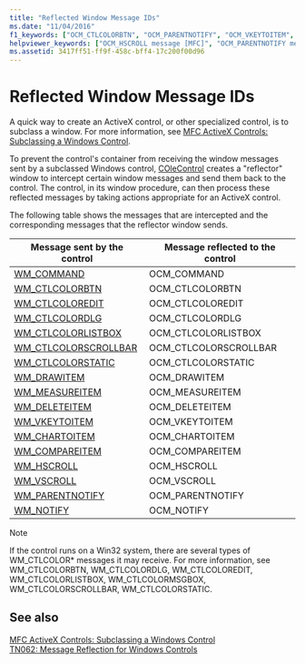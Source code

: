 ```yaml
---
title: "Reflected Window Message IDs"
ms.date: "11/04/2016"
f1_keywords: ["OCM_CTLCOLORBTN", "OCM_PARENTNOTIFY", "OCM_VKEYTOITEM", "OCM_CTLCOLORSTATIC", "OCM_HSCROLL", "OCM_CHARTOITEM", "OCM_DRAWITEM", "OCM_MEASUREITEM", "OCM_COMPAREITEM", "OCM_COMMAND", "OCM_NOTIFY", "OCM_CTLCOLORMSGBOX", "OCM_DELETEITEM", "OCM_CTLCOLORLISTBOX", "OCM_CTLCOLORDLG", "OCM_CTLCOLOREDIT", "OCM_CTLCOLORSCROLLBAR", "OCM_VSCROLL", "OCM_CTLCOLOR"]
helpviewer_keywords: ["OCM_HSCROLL message [MFC]", "OCM_PARENTNOTIFY message [MFC]", "messages, reflected", "reflected messages, window message Ids", "OCM_CTLCOLORDLG message [MFC]", "OCM_COMMAND message [MFC]", "OCM_CTLCOLORMSGBOX message [MFC]", "OCM_COMPAREITEM message [MFC]", "OCM_DRAWITEM message [MFC]", "OCM_VSCROLL message [MFC]", "OCM_CTLCOLOREDIT message [MFC]", "OCM_VKEYTOITEM message [MFC]", "OCM_CHARTOITEM message [MFC]", "OCM_CTLCOLORBTN message [MFC]", "OCM_CTLCOLORSTATIC message [MFC]", "OCM_MEASUREITEM message [MFC]", "OCM_CTLCOLOR message [MFC]", "OCM_CTLCOLORSCROLLBAR message [MFC]", "OCM_ messages", "OCM_DELETEITEM message [MFC]", "OCM_CTLCOLORLISTBOX message [MFC]", "OCM_NOTIFY message [MFC]", "reflected messages"]
ms.assetid: 3417ff51-ff9f-458c-bff4-17c200f00d96
---
```

# Reflected Window Message IDs

A quick way to create an ActiveX control, or other specialized control, is to subclass a window. For more information, see [MFC ActiveX Controls: Subclassing a Windows Control](../mfc/mfc-activex-controls-subclassing-a-windows-control.md).

To prevent the control's container from receiving the window messages sent by a subclassed Windows control, [COleControl](../mfc/reference/colecontrol-class.md) creates a "reflector" window to intercept certain window messages and send them back to the control. The control, in its window procedure, can then process these reflected messages by taking actions appropriate for an ActiveX control.

The following table shows the messages that are intercepted and the corresponding messages that the reflector window sends.

|Message sent by the control|Message reflected to the control|
|---------------------------------|--------------------------------------|
|[WM_COMMAND](/windows/win32/menurc/wm-command)|OCM_COMMAND|
|[WM_CTLCOLORBTN](/windows/win32/Controls/wm-ctlcolorbtn)|OCM_CTLCOLORBTN|
|[WM_CTLCOLOREDIT](/windows/win32/Controls/wm-ctlcoloredit)|OCM_CTLCOLOREDIT|
|[WM_CTLCOLORDLG](/windows/win32/dlgbox/wm-ctlcolordlg)|OCM_CTLCOLORDLG|
|[WM_CTLCOLORLISTBOX](/windows/win32/Controls/wm-ctlcolorlistbox)|OCM_CTLCOLORLISTBOX|
|[WM_CTLCOLORSCROLLBAR](/windows/win32/Controls/wm-ctlcolorscrollbar)|OCM_CTLCOLORSCROLLBAR|
|[WM_CTLCOLORSTATIC](/windows/win32/Controls/wm-ctlcolorstatic)|OCM_CTLCOLORSTATIC|
|[WM_DRAWITEM](/windows/win32/Controls/wm-drawitem)|OCM_DRAWITEM|
|[WM_MEASUREITEM](/windows/win32/Controls/wm-measureitem)|OCM_MEASUREITEM|
|[WM_DELETEITEM](/windows/win32/Controls/wm-deleteitem)|OCM_DELETEITEM|
|[WM_VKEYTOITEM](/windows/win32/Controls/wm-vkeytoitem)|OCM_VKEYTOITEM|
|[WM_CHARTOITEM](/windows/win32/Controls/wm-chartoitem)|OCM_CHARTOITEM|
|[WM_COMPAREITEM](/windows/win32/Controls/wm-compareitem)|OCM_COMPAREITEM|
|[WM_HSCROLL](/windows/win32/Controls/wm-hscroll)|OCM_HSCROLL|
|[WM_VSCROLL](/windows/win32/Controls/wm-vscroll)|OCM_VSCROLL|
|[WM_PARENTNOTIFY](/previous-versions/windows/desktop/inputmsg/wm-parentnotify)|OCM_PARENTNOTIFY|
|[WM_NOTIFY](/windows/win32/controls/wm-notify)|OCM_NOTIFY|

> [!NOTE]
> If the control runs on a Win32 system, there are several types of WM_CTLCOLOR\* messages it may receive. For more information, see WM_CTLCOLORBTN, WM_CTLCOLORDLG, WM_CTLCOLOREDIT, WM_CTLCOLORLISTBOX, WM_CTLCOLORMSGBOX, WM_CTLCOLORSCROLLBAR, WM_CTLCOLORSTATIC.

## See also

[MFC ActiveX Controls: Subclassing a Windows Control](../mfc/mfc-activex-controls-subclassing-a-windows-control.md)<br/>
[TN062: Message Reflection for Windows Controls](../mfc/tn062-message-reflection-for-windows-controls.md)
